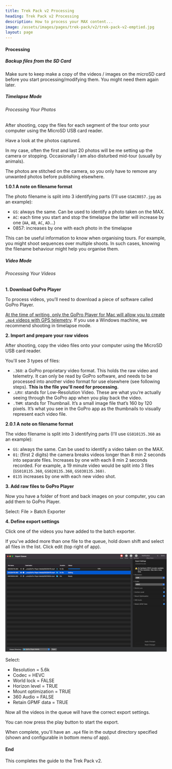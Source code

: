 ```yaml
---
title: Trek Pack v2 Processing
heading: Trek Pack v2 Processing
description: How to process your MAX content...
image: /assets/images/pages/trek-pack/v2/trek-pack-v2-emptied.jpg
layout: page
---
```


<div class="text-container">

<h4 id="processing">Processing</h4>

<h5 id="backup-files-from-the-sd-card">Backup files from the SD Card</h5>

<p>Make sure to keep make a copy of the videos / images on the microSD card before you start processing/modifying them. You might need them again later.</p>

<h5 id="timelapse-mode">Timelapse Mode</h5>

<h6 id="processing-your-photos">Processing Your Photos</h6>

<p>After shooting, copy the files for each segment of the tour onto your computer using the MicroSD USB card reader.</p>

<p>Have a look at the photos captured.</p>

<p>In my case, often the first and last 20 photos will be me setting up the camera or stopping. Occasionally I am also disturbed mid-tour (usually by animals).</p>

<p>The photos are stitched on the camera, so you only have to remove any unwanted photos before publishing elsewhere.</p>

<p><strong>1.0.1 A note on filename format</strong></p>

<p>The photo filename is split into 3 identifying parts (I'll use <code>GSAC0857.jpg</code> as an example):</p>

<ul>
<li><code>GS</code>: always the same. Can be used to identify a photo taken on the MAX.</li>
<li><code>AC</code>: each time you start and stop the timelapse the latter will increase by one (<code>AA</code>, <code>AB</code>, <code>AC</code>, <code>AD</code>...)</li>
<li>0857: increases by one with each photo in the timelapse</li>
</ul>

<p>This can be useful information to know when organising tours. For example, you might shoot sequences over multiple shoots. In such cases, knowing the filename behaviour might help you organise them.</p>

<h5 id="video-mode">Video Mode</h5>

<h6 id="processing-your-videos">Processing Your Videos</h6>

<p><strong>1. Download GoPro Player</strong></p>

<p>To process videos, you’ll need to download a piece of software called GoPro Player.</p>

<p><a href="https://community.gopro.com/t5/Cameras/No-GPS-Data-on-Gopro-MAX-360-mp4-s-GoPro-MAX-Exporter-Windows/m-p/655876#/M154733">At the time of writing, only the GoPro Player for Mac will allow you to create <code>.mp4</code> videos with GPS telemetry</a>. If you use a Windows machine, we recommend shooting in timelapse mode.</p>

<p><strong>2. Import and prepare your raw videos</strong></p>

<p>After shooting, copy the video files onto your computer using the MicroSD USB card reader.</p>

<p>You'll see 3 types of files:</p>

<ul>
<li><code>.360</code>:  a GoPro proprietary video format. This holds the raw video and telemetry. It can only be read by GoPro software, and needs to be processed into another video format for use elsewhere (see following steps). <strong>This is the file you'll need for processing.</strong></li>
<li><code>.LRV</code>: stands for Low-Resolution Video. These are what you’re actually seeing through the GoPro app when you play back the video.</li>
<li><code>.THM</code>: stands for Thumbnail. It’s a small image file that’s 160 by 120 pixels. It’s what you see in the GoPro app as the thumbnails to visually represent each video file.</li>
</ul>

<p><strong>2.0.1 A note on filename format</strong></p>

<p>The video filename is split into 3 identifying parts (I'll use <code>GS010135.360</code> as an example):</p>

<ul>
<li><code>GS</code>: always the same. Can be used to identify a video taken on the MAX.</li>
<li><code>01</code>: (first 2 digits) the camera breaks videos longer than 8 min 2 seconds into separate files. Increases by one with each 8 min 2 seconds recorded. For example, a 19 minute video would be split into 3 files (<code>GS010135.360</code>, <code>GS020135.360</code>, <code>GS030135.360)</code>.</li>
<li><code>0135</code> increases by one with each new video shot.</li>
</ul>

<p><strong>3. Add raw files to GoPro Player</strong></p>

<p>Now you have a folder of front and back images on your computer, you can add them to GoPro Player.</p>

<p>Select: File > Batch Exporter</p>

<p><strong>4. Define export settings</strong></p>

<p>Click one of the videos you have added to the batch exporter.</p>

<p>If you've added more than one file to the queue, hold down shift and select all files in the list. Click edit (top right of app).</p>

<p><img class="img-fluid" src="/assets/images/pages/trek-pack/v2/processing-gopro-studio-bulk-exporter-meta.jpeg" alt="GoPro Studio" title="GoPro Studio"></p>

<p>Select:</p>

<ul>
<li>Resolution = 5.6k</li>
<li>Codec = HEVC</li>
<li>World lock = FALSE</li>
<li>Horizon level = TRUE</li>
<li>Mount optimization = TRUE</li>
<li>360 Audio = FALSE</li>
<li>Retain GPMF data = TRUE</li>
</ul>

<p>Now all the videos in the queue will have the correct export settings.</p>

<p>You can now press the play button to start the export.</p>

<p>When complete, you'll have an <code>.mp4</code> file in the output directory specified (shown and configurable in bottom menu of app).</p>

<h4 id="end">End</h4>

<p>This completes the guide to the Trek Pack v2.</p>

</div>